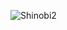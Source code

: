 ![Shinobi2](https://user-images.githubusercontent.com/92864027/161680109-6e9d5ac2-b80d-47fb-ab62-85aa678cb8d8.jpg)

